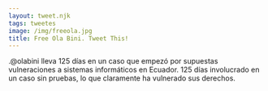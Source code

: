 ```yaml
---
layout: tweet.njk
tags: tweetes
image: /img/freeola.jpg
title: Free Ola Bini. Tweet This!
---
```

.@olabini lleva 125 días en un caso que empezó por supuestas vulneraciones a sistemas informáticos en Ecuador. 125 días involucrado en un caso sin pruebas, lo que claramente ha vulnerado sus derechos.
